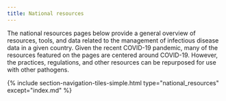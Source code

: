 ```yaml
---
title: National resources
---
```


The national resources pages below provide a general overview of resources, tools, and data related to the management of infectious disease data in a given country. Given the recent COVID-19 pandemic, many of the resources featured on the pages are centered around COVID-19. However, the practices, regulations, and other resources can be repurposed for use with other pathogens.

{% include section-navigation-tiles-simple.html type="national_resources" except="index.md" %}
